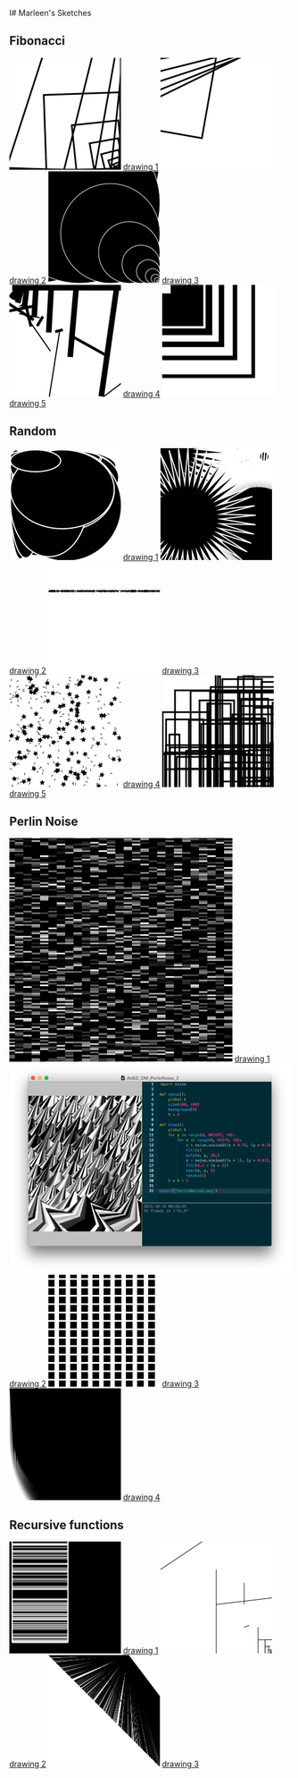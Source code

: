 I# Marleen's Sketches

## Fibonacci
![](Marleen/01Fibo/Fibonacci5.png) 
[drawing 1](Marleen/01Fibo/Fibonacci2.pv)
![](Marleen/01Fibo/Fibonacci6.png) 
[drawing 2](Marleen/01Fibo/Fibonacci4.pv)
![](Marleen/01Fibo/Fibonacci7.png) 
[drawing 3](Marleen/01Fibo/Fibonacci6.pv)
![](Marleen/01Fibo/Fibonacci9.png) 
[drawing 4](Marleen/01Fibo/Fibonacci8.pv)
![](Marleen/01Fibo/Fibonacci10.png) 
[drawing 5](Marleen/01Fibo/Fibonacci9.pv)

## Random
![](Marleen/02Random/Random1.png) 
[drawing 1](Marleen/01Fibo/ArtEZ_DM_Random_1.pv)
![](Marleen/02Random/Random2.png) 
[drawing 2](Marleen/01Fibo/ArtEZ_DM_Random_2.pv)
![](Marleen/02Random/Random3.png) 
[drawing 3](Marleen/01Fibo/ArtEZ_DM_Random_3.pv)
![](Marleen/02Random/Random4.png) 
[drawing 4](Marleen/01Fibo/ArtEZ_DM_Random_4.pv)
![](Marleen/02Random/Random6.png) 
[drawing 5](Marleen/01Fibo/ArtEZ_DM_Random_6.pv)

## Perlin Noise
![](Marleen/03PerlinNoise/PerlinNoise1.png) 
[drawing 1](Marleen/01Fibo/ArtEZ_DM_PerlinNoise_1.pv)
![](Marleen/03PerlinNoise/PerlinNoise2.png) 
[drawing 2](Marleen/01Fibo/ArtEZ_DM_PerlinNoise_2.pv)
![](Marleen/03PerlinNoise/PerlinNoise3.png) 
[drawing 3](Marleen/01Fibo/ArtEZ_DM_PerlinNoise_3.pv)
![](Marleen/03PerlinNoise/PerlinNoise4.png) 
[drawing 4](Marleen/01Fibo/ArtEZ_DM_PerlinNoise_4.pv)



## Recursive functions
![](Marleen/04RecursiveFunctions/RecursiveFunction.png) 
[drawing 1](Marleen/04RecursiveFunctions/ArtEZ_DM_RecursiveFunctions_1.pv)
![](Marleen/04RecursiveFunctions/RecursiveFunction2.png) 
[drawing 2](Marleen/04RecursiveFunctions/ArtEZ_DM_RecursiveFunctions_2.pv)
![](Marleen/04RecursiveFunctions/RecursiveFunction3.png) 
[drawing 3](Marleen/04RecursiveFunctions/ArtEZ_DM_RecursiveFunctions_3.pv)